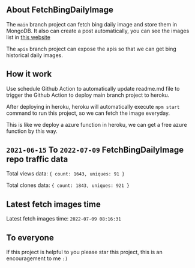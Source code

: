 ## About FetchBingDailyImage

The `main` branch project can fetch bing daily image and store them in MongoDB.
It also can create a post automatically, you can see the images list in [this website](https://oursalbum.netlify.app)

The `apis` branch project can expose the apis so that we can get bing historical daily images.

## How it work

Use schedule Github Action to automatically update readme.md file to trigger the Github Action to deploy main branch project to heroku.

After deploying in heroku, heroku will automatically execute `npm start` command to run this project, so we can fetch the image everyday.

This is like we deploy a azure function in heroku, we can get a free azure function by this way.

## `2021-06-15` To `2022-07-09` FetchBingDailyImage repo traffic data

Total views data: `{ count: 1643, uniques: 91 }`

Total clones data: `{ count: 1843, uniques: 921 }`

## Latest fetch images time

Latest fetch images time: `2022-07-09 08:16:31`

## To everyone

If this project is helpful to you please star this project, this is an encouragement to me `:)`



